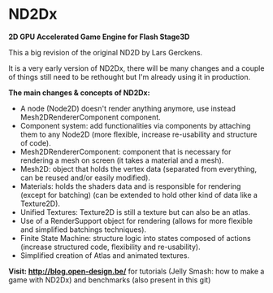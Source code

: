 ND2Dx
=====

<b>2D GPU Accelerated Game Engine for Flash Stage3D</b>

This a big revision of the original ND2D by Lars Gerckens.

It is a very early version of ND2Dx, there will be many changes and a couple of things still need to be rethought but I'm already using it in production.

<b>The main changes & concepts of ND2Dx:</b>
* A node (Node2D) doesn't render anything anymore, use instead Mesh2DRendererComponent component.
* Component system: add functionalities via components by attaching them to any Node2D (more flexible, increase re-usability and structure of code).
* Mesh2DRendererComponent: component that is necessary for rendering a mesh on screen (it takes a material and a mesh).
* Mesh2D: object that holds the vertex data (separated from everything, can be reused and/or easily modified).
* Materials: holds the shaders data and is responsible for rendering (except for batching) (can be extended to hold other kind of data like a Texture2D).
* Unified Textures: Texture2D is still a texture but can also be an atlas.
* Use of a RenderSupport object for rendering (allows for more flexible and simplified batchings techniques).
* Finite State Machine: structure logic into states composed of actions (increase structured code, flexibility and re-usability).
* Simplified creation of Atlas and animated textures.

<b>Visit: http://blog.open-design.be/</b>
for tutorials (Jelly Smash: how to make a game with ND2Dx) and benchmarks (also present in this git)
